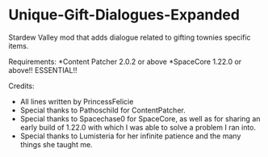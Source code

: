 # Unique-Gift-Dialogues-Expanded
 Stardew Valley mod that adds dialogue related to gifting townies specific items. 

Requirements:
 *Content Patcher 2.0.2 or above
 *SpaceCore 1.22.0 or above!! ESSENTIAL!!

Credits:
 * All lines written by PrincessFelicie
 * Special thanks to Pathoschild for ContentPatcher.
 * Special thanks to Spacechase0 for SpaceCore, as well as for sharing an early build of 1.22.0 with which I was able to solve a problem I ran into.
 * Special thanks to Lumisteria for her infinite patience and the many things she taught me.